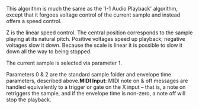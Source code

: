 
This algorithm is much the same as the 'I-1 Audio Playback' algorithm, except that it forgoes voltage control of the
current sample and instead offers a speed control.

Z is the linear speed control. The central position corresponds to the sample playing at its natural pitch. Positive
voltages speed up playback; negative voltages slow it down. Because the scale is linear it is possible to slow it down
all the way to being stopped.

The current sample is selected via parameter 1.

Parameters 0 & 2 are the standard sample folder and envelope time parameters, described above.**MIDI Input**: MIDI note
on & off messages are handled equivalently to a trigger or gate on the X input – that is, a note on retriggers the
sample, and if the envelope time is non-zero, a note off will stop the playback.

